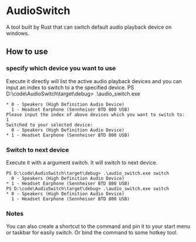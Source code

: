 # AudioSwitch
A tool built by Rust that can switch default audio playback device on windows.

## How to use
### specify which device you want to use
Execute it directly will list the active audio playback devices and you can input an index to switch to a the specified device.
PS D:\code\AudioSwitch\target\debug> .\audio_switch.exe
```
* 0 - Speakers (High Definition Audio Device)
  1 - Headset Earphone (Sennheiser BTD 800 USB)
Please input the index of above devices which you want to switch to:
1
Switched to your selected device:
  0 - Speakers (High Definition Audio Device)
* 1 - Headset Earphone (Sennheiser BTD 800 USB)
```

### Switch to next device
Execute it with a argument switch. It will switch to next device.
```
PS D:\code\AudioSwitch\target\debug> .\audio_switch.exe switch
  0 - Speakers (High Definition Audio Device)
* 1 - Headset Earphone (Sennheiser BTD 800 USB)
PS D:\code\AudioSwitch\target\debug> .\audio_switch.exe switch
* 0 - Speakers (High Definition Audio Device)
  1 - Headset Earphone (Sennheiser BTD 800 USB)
```


### Notes
You can also create a shortcut to the command and pin it to your start menu or taskbar for easily switch. Or bind the command to some hotkey tool.
